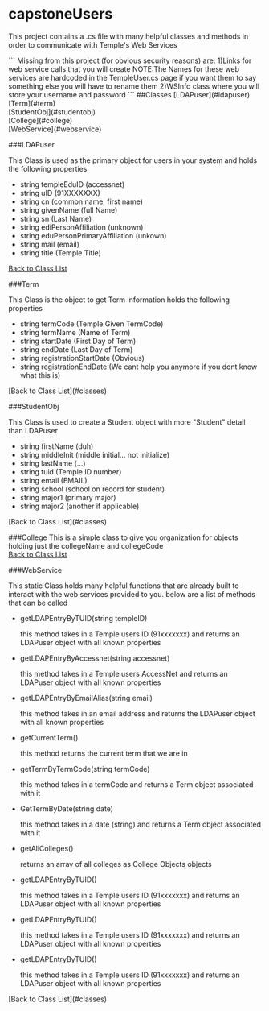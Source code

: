 # capstoneUsers

<p>This project contains a .cs file with many helpful classes and methods in order to communicate with Temple's Web Services</p>
```
Missing from this project (for obvious security reasons) are:
1)Links for web service calls that you will create 
NOTE:The Names for these web services are hardcoded in the TempleUser.cs page 
if you want them to say something else you will have to rename them
2)WSInfo class where you will store your username and password
```
##Classes
[LDAPuser](#ldapuser)<br/>
[Term](#term)<br/>
[StudentObj](#studentobj)<br/>
[College](#college)<br/>
[WebService](#webservice)<br/>

###LDAPuser
<p>This Class is used as the primary object for users in your system and holds the following properties</p>
<ul>
<li>string templeEduID (accessnet)</li>
<li>string uID (91XXXXXXX)</li>
<li>string cn (common name, first name)</li>
<li>string givenName (full Name)</li>
<li>string sn (Last Name)</li>
<li>string ediPersonAffiliation (unknown)</li>
<li>string eduPersonPrimaryAffiliation (unkown)</li>
<li>string mail (email)</li>
<li>string title (Temple Title)</li>
</ul>


[Back to Class List](#classes)<br/>

###Term
<p>This Class is the object to get Term information holds the following properties</p>
<ul>
<li>string termCode (Temple Given TermCode)</li>
<li>string termName (Name of Term)</li>
<li>string startDate (First Day of Term)</li>
<li>string endDate (Last Day of Term)</li>
<li>string registrationStartDate (Obvious)</li>
<li>string registrationEndDate (We cant help you anymore if you dont know what this is)</li>
</ul>
[Back to Class List](#classes)<br/>

###StudentObj
<p>This Class is used to create a Student object with more "Student" detail than LDAPuser</p>
<ul>
<li>string firstName (duh)</li>
<li>string middleInit (middle initial... not initialize)</li>
<li>string lastName (...)</li>
<li>string tuid (Temple ID number)</li>
<li>string email (EMAIL)</li>
<li>string school (school on record for student)</li>
<li>string major1 (primary major)</li>
<li>string major2 (another if applicable)</li>
</ul>
[Back to Class List](#classes)<br/>

###College
This is a simple class to give you organization for objects holding just the collegeName and collegeCode <br/>
[Back to Class List](#classes)<br/>

###WebService
<p>This static Class holds many helpful functions that are already built to interact with the web services provided to you.  below are a list of methods that can be called</p>
<ul>
<li>getLDAPEntryByTUID(string templeID)</li>
<p>this method takes in a Temple users ID (91xxxxxxx) and returns an LDAPuser object with all known properties</p>
<li>getLDAPEntryByAccessnet(string accessnet)</li>
<p>this method takes in a Temple users AccessNet and returns an LDAPuser object with all known properties</p>
<li>getLDAPEntryByEmailAlias(string email)</li>
<p>this method takes in an email address and returns the LDAPuser object with all known properties</p>
<li>getCurrentTerm()</li>
<p>this method returns the current term that we are in</p>
<li>getTermByTermCode(string termCode)</li>
<p>this method takes in a termCode and returns a Term object associated with it</p>
<li>GetTermByDate(string date)</li>
<p>this method takes in a date (string) and returns a Term object associated with it</p>
<li>getAllColleges()</li>
<p>returns an array of all colleges as College Objects objects</p>
<li>getLDAPEntryByTUID()</li>
<p>this method takes in a Temple users ID (91xxxxxxx) and returns an LDAPuser object with all known properties</p>
<li>getLDAPEntryByTUID()</li>
<p>this method takes in a Temple users ID (91xxxxxxx) and returns an LDAPuser object with all known properties</p>
<li>getLDAPEntryByTUID()</li>
<p>this method takes in a Temple users ID (91xxxxxxx) and returns an LDAPuser object with all known properties</p>
</ul>
[Back to Class List](#classes)<br/>

